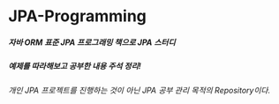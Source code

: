 # JPA-Programming

##### 자바 ORM 표준 JPA 프로그래밍 책으로 JPA 스터디

##### 예제를 따라해보고 공부한 내용 주석 정리!

###### 개인 JPA 프로젝트를 진행하는 것이 아닌 JPA 공부 관리 목적의 Repository이다.
